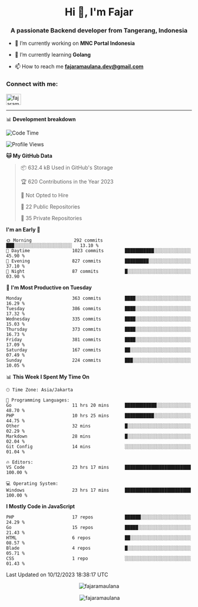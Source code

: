 <h1 align="center">Hi 👋, I'm Fajar</h1>
<h3 align="center">A passionate Backend developer from Tangerang, Indonesia</h3>

<!-- <p align="left"> <img src="https://komarev.com/ghpvc/?username=fajaramaulana&label=Profile%20views&color=0e75b6&style=flat" alt="fajaramaulana" /> </p> -->

- 🔭 I’m currently working on **MNC Portal Indonesia**

- 🌱 I’m currently learning **Golang**

- 📫 How to reach me **fajaramaulana.dev@gmail.com**

<h3 align="left">Connect with me:</h3>
<p align="left">
<a href="https://linkedin.com/in/fajar-agus-maulana-73533a180/" target="blank"><img align="center" src="https://raw.githubusercontent.com/rahuldkjain/github-profile-readme-generator/master/src/images/icons/Social/linked-in-alt.svg" alt="fajaramaulana" height="30" width="40" /></a>
</p>

-------

📊 **Development breakdown**
<!--START_SECTION:waka-->
![Code Time](http://img.shields.io/badge/Code%20Time-1%2C502%20hrs%2059%20mins-blue)

![Profile Views](http://img.shields.io/badge/Profile%20Views-7-blue)

**🐱 My GitHub Data** 

> 📦 632.4 kB Used in GitHub's Storage 
 > 
> 🏆 620 Contributions in the Year 2023
 > 
> 🚫 Not Opted to Hire
 > 
> 📜 22 Public Repositories 
 > 
> 🔑 35 Private Repositories 
 > 
**I'm an Early 🐤** 

```text
🌞 Morning                292 commits         ███░░░░░░░░░░░░░░░░░░░░░░   13.10 % 
🌆 Daytime                1023 commits        ███████████░░░░░░░░░░░░░░   45.90 % 
🌃 Evening                827 commits         █████████░░░░░░░░░░░░░░░░   37.10 % 
🌙 Night                  87 commits          █░░░░░░░░░░░░░░░░░░░░░░░░   03.90 % 
```
📅 **I'm Most Productive on Tuesday** 

```text
Monday                   363 commits         ████░░░░░░░░░░░░░░░░░░░░░   16.29 % 
Tuesday                  386 commits         ████░░░░░░░░░░░░░░░░░░░░░   17.32 % 
Wednesday                335 commits         ████░░░░░░░░░░░░░░░░░░░░░   15.03 % 
Thursday                 373 commits         ████░░░░░░░░░░░░░░░░░░░░░   16.73 % 
Friday                   381 commits         ████░░░░░░░░░░░░░░░░░░░░░   17.09 % 
Saturday                 167 commits         ██░░░░░░░░░░░░░░░░░░░░░░░   07.49 % 
Sunday                   224 commits         ███░░░░░░░░░░░░░░░░░░░░░░   10.05 % 
```


📊 **This Week I Spent My Time On** 

```text
🕑︎ Time Zone: Asia/Jakarta

💬 Programming Languages: 
Go                       11 hrs 20 mins      ████████████░░░░░░░░░░░░░   48.70 % 
PHP                      10 hrs 25 mins      ███████████░░░░░░░░░░░░░░   44.75 % 
Other                    32 mins             █░░░░░░░░░░░░░░░░░░░░░░░░   02.29 % 
Markdown                 28 mins             █░░░░░░░░░░░░░░░░░░░░░░░░   02.04 % 
Git Config               14 mins             ░░░░░░░░░░░░░░░░░░░░░░░░░   01.04 % 

🔥 Editors: 
VS Code                  23 hrs 17 mins      █████████████████████████   100.00 % 

💻 Operating System: 
Windows                  23 hrs 17 mins      █████████████████████████   100.00 % 
```

**I Mostly Code in JavaScript** 

```text
PHP                      17 repos            ██████░░░░░░░░░░░░░░░░░░░   24.29 % 
Go                       15 repos            █████░░░░░░░░░░░░░░░░░░░░   21.43 % 
HTML                     6 repos             ██░░░░░░░░░░░░░░░░░░░░░░░   08.57 % 
Blade                    4 repos             █░░░░░░░░░░░░░░░░░░░░░░░░   05.71 % 
CSS                      1 repo              ░░░░░░░░░░░░░░░░░░░░░░░░░   01.43 % 
```




 Last Updated on 10/12/2023 18:38:17 UTC
<!--END_SECTION:waka-->
<p align="center"><img align="center" src="https://github-readme-stats.vercel.app/api/top-langs?username=fajaramaulana&show_icons=true&locale=en&layout=compact" alt="fajaramaulana" /></p>

<p align="center">&nbsp;<img align="center" src="https://github-readme-stats.vercel.app/api?username=fajaramaulana&show_icons=true&locale=en" alt="fajaramaulana" /></p>
